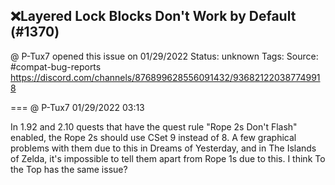## ❌Layered Lock Blocks Don't Work by Default (#1370)
@ P-Tux7 opened this issue on 01/29/2022
Status: unknown
Tags: 
Source: #compat-bug-reports https://discord.com/channels/876899628556091432/936821220387749918


=== @ P-Tux7 01/29/2022 03:13

In 1.92 and 2.10 quests that have the quest rule "Rope 2s Don't Flash" enabled, the Rope 2s should use CSet 9 instead of 8. A few graphical problems with them due to this in Dreams of Yesterday, and in The Islands of Zelda, it's impossible to tell them apart from Rope 1s due to this. I think To the Top has the same issue?
